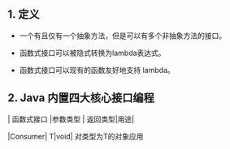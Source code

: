 ## 1. 定义
 * 一个有且仅有一个抽象方法，但是可以有多个非抽象方法的接口。

* 函数式接口可以被隐式转换为lambda表达式。

* 函数式接口可以现有的函数友好地支持 lambda。

## 2. Java 内置四大核心接口编程

| 函数式接口 |参数类型 | 返回类型|用途|

|Consumer<T>| T|void| 对类型为T的对象应用